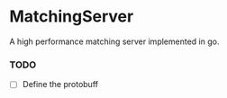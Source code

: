 # MatchingServer
A high performance matching server implemented in go.

### TODO
- [ ] Define the protobuff